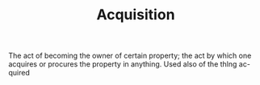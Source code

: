 ---
title: Acquisition
letter: A
permalink: "/definitions/bld-acquisition.html"
body: The act of becoming the owner of certain property; the act by which one acquires
  or procures the property in anything. Used also of the thlng ac-quired
published_at: '2018-07-07'
source: Black's Law Dictionary 2nd Ed (1910)
layout: post
---